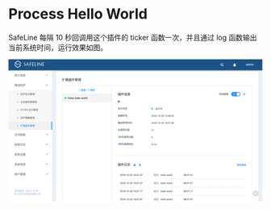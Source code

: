# Process Hello World

SafeLine 每隔 10 秒回调用这个插件的 ticker 函数一次，并且通过 log 函数输出当前系统时间，运行效果如图。    

![运行效果](./ticker_hello_world.png)
